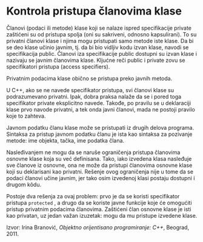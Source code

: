 # Kontrola pristupa članovima klase

Članovi (podaci ili metode) klase koji se nalaze ispred specifikacije private zaštićeni su od pristupa spolja (oni su sakriveni, odnosno kapsulirani). To su privatni članovi klase i njima mogu pristupati samo metode iste klase. Da bi se deo klase učinio javnim, tj. da bi bio vidljiv kodu izvan klase, navodi se specifikacija public. Članovi iza specifikacije public dostupni su izvan klase i nazivaju se javnim članovima klase. Kljućne reči public i private zovu se specifikatori pristupa (access specifiers). 

Privatnim podacima klase obično se pristupa preko javnih metoda. 

U C++, ako se ne navede specifikator pristupa, svi članovi klase su podrazumevano privatni. Ipak, dobra praksa nalaže da se i pored toga specifikator private eksplicitno navede. Takođe, po pravilu se u deklaraciji klase prvo navode privatni, a tek onda javni članovi, mada ne postoji pravilo koje to zahteva.

Javnom podatku članu klase može se pristupati iz drugih delova programa. Sintaksa za pristup javnom podatku članu je ista kao sintaksa za pozivanje metode: ime objekta, tačka, ime podatka člana.

Nasleđivanjem ne mogu da se naruše ograničenja pristupa članovima osnovne klase koja su već definisana. Tako, iako izvedena klasa nasleđuje sve članove iz osnovne, ona ne može da pristupi članovima osnovne klase koji su deklarisani kao privatni. Rešenje ovog ograničenja nije u tome da se podaci članovi učine javnim, jer tako osim izvedenoj klasi postaju dostupni i drugom kôdu.

Postoje dva rešenja za ovaj problem: prvo je da se koristi specifikator pristupa `protected` , a drugo da se koriste javne funkcije koje će omogućiti pristup privatnim podacima članovima. Zaštićeni član osnovne klase je isti kao privatan, uz jedan važan izuzetak: mogu da mu pristupe izvedene klase.


Izvor: Irina Branović, *Objektno orijentisano programiranje: C++*, Beograd, 2011.